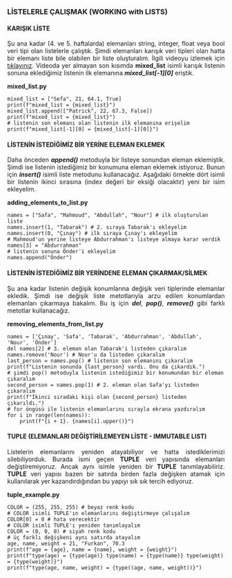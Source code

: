 <h3>LİSTELERLE ÇALIŞMAK (WORKING with LISTS)</h3>

<h4>KARIŞIK LİSTE</h4>
<p align="justify">Şu ana kadar (4. ve 5. haftalarda) elemanları string, integer, float veya bool veri tipi olan listelerle çalıştık. Şimdi elemanları karışık veri tipleri olan hatta bir elemanı liste bile olabilen bir liste oluşturalım. İlgili videoyu izlemek için <a href="https://www.youtube.com/watch?v=ZvD-vRrwTZA">tıklayınız</a>. Videoda yer almayan son kısımda <b>mixed_list</b> isimli karışık listenin sonuna eklediğimiz listenin ilk elemanına <b><i>mixed_list[-1][0]</i></b> eriştik.</p>

<b>mixed_list.py</b>

```
mixed_list = ["Sefa", 21, 64.1, True]
print(f"mixed_list = {mixed_list}")
mixed_list.append(["Patrick", 22, 67.3, False])
print(f"mixed_list = {mixed_list}")
# listenin son elemanı olan listenin ilk elemanına erişelim
print(f"mixed_list[-1][0] = {mixed_list[-1][0]}")
```

<h4>LİSTENİN İSTEDİĞİMİZ BİR YERİNE ELEMAN EKLEMEK</h4>

<p align="justify">Daha önceden <b><i>append()</i></b> metoduyla bir listeye sonundan eleman eklemiştik. Şimdi ise listenin istediğimiz bir konumuna eleman eklemek istiyoruz. Bunun için <b><i>insert()</i></b> isimli liste metodunu kullanacağız. Aşağıdaki örnekte dört isimli bir listenin ikinci sırasına (index değeri bir eksiği olacaktır) yeni bir isim ekleyelim.</p>

<b>adding_elements_to_list.py</b>

```
names = ["Safa", "Mahmoud", "Abdullah", "Nour"] # ilk oluşturulan liste
names.insert(1, "Tabarak") # 2. sıraya Tabarak'ı ekleyelim
names.insert(0, "Çınay") # ilk sıraya Çınay'ı ekleyelim
# Mahmoud'un yerine listeye Abdurrahman'ı listeye almaya karar verdik
names[3] = "Abdurrahman"
# listenin sonuna Önder'i ekleyelim
names.append("Önder")
```

<h4>LİSTENİN İSTEDİĞİMİZ BİR YERİNDENE ELEMAN ÇIKARMAK/SİLMEK</h4>

<p align="justify">Şu ana kadar listenin değişik konumlarına değişik veri tiplerinde elemanlar ekledik. Şimdi ise değişik liste metotlarıyla arzu edilen konumlardan elemanları çıkarmaya bakalım. Bu iş için <b><i>del</i></b>, <b><i>pop()</i></b>, <b><i>remove()</i></b> gibi farklı metotlar kullanacağız.</p>

<b>removing_elements_from_list.py</b>

```
names = ['Çınay', 'Safa', 'Tabarak', 'Abdurrahman', 'Abdullah', 'Nour', 'Önder']
del names[2] # 3. eleman olan Tabarak'i listeden çıkaralım
names.remove('Nour') # Nour'u da listeden çıkaralım
last_person = names.pop() # listenin son elemanını çıkaralım
print(f"Listenin sonunda {last_person} vardı. Onu da çıkardık.")
# şimdi pop() metoduyla listenin istediğimiz bir konumundan bir eleman çıkaralım
second_person = names.pop(1) # 2. eleman olan Safa'yı listeden çıkaralım
print(f"İkinci sıradaki kişi olan {second_person} listeden çıkarıldı.")
# for öngüsü ile listenin elemanlarını sırayla ekrana yazdıralım
for i in range(len(names)):
    print(f"{i + 1}. {names[i].upper()}")
```

<h4>TUPLE (ELEMANLARI DEĞİŞTİRİLEMEYEN LİSTE - IMMUTABLE LIST)</h4>

<p align="justify">Listelerin elemanlarını yeniden atayabiliyor ve hatta istediklerimizi silebiliyorduk. Burada ismi geçen <b>TUPLE</b> veri yapısında elemanları değiştiremiyoruz. Ancak aynı isimle yeniden bir <b>TUPLE</b> tanımlayabiliriz. <b>TUPLE</b> veri yapısı bazen bir satırda birden fazla değişken atamak için kullanılarak yer kazandırdığından bu yapıyı sık sık tercih ediyoruz.</p>

<b>tuple_example.py</b>

```
COLOR = (255, 255, 255) # beyaz renk kodu
# COLOR isimli TUPLE'ın elemanlarını değiştirmeye çalışalım
COLOR[0] = 0 # hata verecektir
# COLOR isimli TUPLE'ı yeniden tanımlayalım
COLOR = (0, 0, 0) # siyah renk kodu
# üç farklı değişkeni aynı satırda atayalım
age, name, weight = 21, "Furkan", 70.3
print(f"age = {age}, name = {name}, weight = {weight}")
print(f"type(age) = {type(age)} type(name) = {type(name)} type(weight) = {type(weight)}")
print(f"type(age, name, weight) = {type((age, name, weight))}")
```